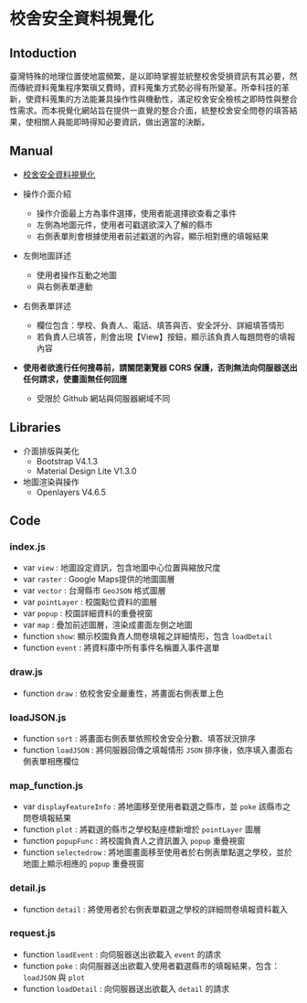 # 校舍安全資料視覺化
## Intoduction
臺灣特殊的地理位置使地震頻繁，是以即時掌握並統整校舍受損資訊有其必要，然而傳統資料蒐集程序繁瑣又費時，資料蒐集方式勢必得有所變革。所幸科技的革新，使資料蒐集的方法能兼具操作性與機動性，滿足校舍安全檢核之即時性與整合性需求。而本視覺化網站旨在提供一直覺的整合介面，統整校舍安全問卷的填答結果，使相關人員能即時得知必要資訊，做出適當的決斷。

## Manual
* [校舍安全資料視覺化](https://bourbon0212.github.io/Diana-Visualization/index.html)
* 操作介面介紹
  * 操作介面最上方為事件選擇，使用者能選擇欲查看之事件
  * 左側為地圖元件，使用者可戳選欲深入了解的縣市
  * 右側表單則會根據使用者前述戳選的內容，顯示相對應的填報結果
* 左側地圖詳述
  * 使用者操作互動之地圖
  * 與右側表單連動
  
* 右側表單詳述
  * 欄位包含：學校、負責人、電話、填答與否、安全評分、詳細填答情形
  * 若負責人已填答，則會出現【View】按鈕，顯示該負責人每題問卷的填報內容
  
* **使用者欲進行任何搜尋前，請關閉瀏覽器 CORS 保護，否則無法向伺服器送出任何請求，使畫面無任何回應**
  * 受限於 Github 網站與伺服器網域不同

## Libraries
* 介面排版與美化
  * Bootstrap V4.1.3   
  * Material Design Lite V1.3.0
* 地圖渲染與操作
  * Openlayers V4.6.5

## Code
### index.js
* var `view` : 地圖設定資訊，包含地圖中心位置與縮放尺度    
* var `raster` : Google Maps提供的地圖圖層    
* var `vector` : 台灣縣市 `GeoJSON` 格式圖層
* var `pointLayer` : 校園點位資料的圖層
* var `popup` : 校園詳細資料的重疊視窗
* var `map` : 疊加前述圖層，渲染成畫面左側之地圖
* function `show`: 顯示校園負責人問卷填報之詳細情形，包含 `loadDetail`
* function `event` : 將資料庫中所有事件名稱置入事件選單

### draw.js
* function `draw` : 依校舍安全嚴重性，將畫面右側表單上色

### loadJSON.js
* function `sort` : 將畫面右側表單依照校舍安全分數、填答狀況排序
* function `loadJSON` : 將伺服器回傳之填報情形 `JSON` 排序後，依序填入畫面右側表單相應欄位

### map_function.js
* var `displayFeatureInfo` : 將地圖移至使用者戳選之縣市，並 `poke` 該縣市之問卷填報結果
* function `plot` : 將戳選的縣市之學校點座標新增於 `pointLayer` 圖層
* function `popupFunc` : 將校園負責人之資訊置入 `popup` 重疊視窗
* function `selectedrow` : 將地圖畫面移至使用者於右側表單點選之學校，並於地圖上顯示相應的 `popup` 重疊視窗

### detail.js
* function `detail` : 將使用者於右側表單戳選之學校的詳細問卷填報資料載入

### request.js
* function `loadEvent` : 向伺服器送出欲載入 `event` 的請求
* function `poke` : 向伺服器送出欲載入使用者戳選縣市的填報結果，包含：`loadJSON` 與 `plot`
* function `loadDetail` : 向伺服器送出欲載入 `detail` 的請求
